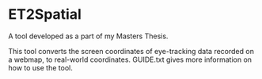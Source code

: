 # ET2Spatial
A tool developed as a part of my Masters Thesis.

This tool converts the screen coordinates of eye-tracking data recorded on a webmap, to real-world coordinates.
GUIDE.txt gives more information on how to use the tool.
